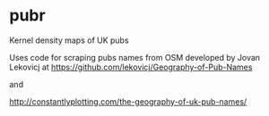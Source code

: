 # pubr
Kernel density maps of UK pubs

Uses code for scraping pubs names from OSM developed by Jovan Lekovicj at https://github.com/lekovicj/Geography-of-Pub-Names

and 

http://constantlyplotting.com/the-geography-of-uk-pub-names/

